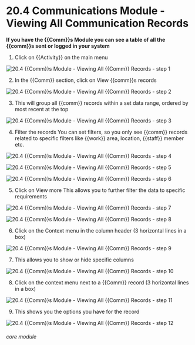 # 20.4 Communications Module - Viewing All Communication Records

**If you have the {{Comm}}s Module you can see a table of all the {{comm}}s sent or logged in your system**

1. Click on {{Activity}} on the main menu

![20.4 {{Comm}}s Module - Viewing All {{Comm}} Records - step 1](20.4_Communications_Module_-_Viewing_All_Communication_Records_im_1.png)

2. In the {{Comm}} section, click on View {{comm}}s records

![20.4 {{Comm}}s Module - Viewing All {{Comm}} Records - step 2](20.4_Communications_Module_-_Viewing_All_Communication_Records_im_2.png)

3. This will group all {{comm}} records within a set data range, ordered by most recent at the top

![20.4 {{Comm}}s Module - Viewing All {{Comm}} Records - step 3](20.4_Communications_Module_-_Viewing_All_Communication_Records_im_3.png)

4. Filter the records
You can set filters, so you only see {{comm}} records related to specific filters like {{work}} area, location, {{staff}} member etc.

![20.4 {{Comm}}s Module - Viewing All {{Comm}} Records - step 4](20.4_Communications_Module_-_Viewing_All_Communication_Records_im_4.png)

![20.4 {{Comm}}s Module - Viewing All {{Comm}} Records - step 5](20.4_Communications_Module_-_Viewing_All_Communication_Records_im_5.png)

![20.4 {{Comm}}s Module - Viewing All {{Comm}} Records - step 6](20.4_Communications_Module_-_Viewing_All_Communication_Records_im_6.png)

5. Click on View more
This allows you to further filter the data to specific requirements

![20.4 {{Comm}}s Module - Viewing All {{Comm}} Records - step 7](20.4_Communications_Module_-_Viewing_All_Communication_Records_im_7.png)

![20.4 {{Comm}}s Module - Viewing All {{Comm}} Records - step 8](20.4_Communications_Module_-_Viewing_All_Communication_Records_im_8.png)

6. Click on the Context menu in the column header (3 horizontal lines in a box)

![20.4 {{Comm}}s Module - Viewing All {{Comm}} Records - step 9](20.4_Communications_Module_-_Viewing_All_Communication_Records_im_9.png)

7. This allows you to show or hide specific columns

![20.4 {{Comm}}s Module - Viewing All {{Comm}} Records - step 10](20.4_Communications_Module_-_Viewing_All_Communication_Records_im_10.png)

8. Click on the context menu next to a {{Comm}} record (3 horizontal lines in a box)

![20.4 {{Comm}}s Module - Viewing All {{Comm}} Records - step 11](20.4_Communications_Module_-_Viewing_All_Communication_Records_im_11.png)

9. This shows you the options you have for the record

![20.4 {{Comm}}s Module - Viewing All {{Comm}} Records - step 12](20.4_Communications_Module_-_Viewing_All_Communication_Records_im_12.png)



###### core module

